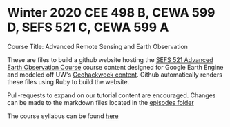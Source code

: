 # Winter 2020 CEE 498 B, CEWA 599 D, SEFS 521 C, CEWA 599 A
Course Title: Advanced Remote Sensing and Earth Observation

These are files to build a github website hosting the [SEFS 521 Advanced Earth Observation Course](https://uwearthobservation.github.io/Labs/) course content designed for Google Earth Engine and modeled off UW's [Geohackweek content](https://geohackweek.github.io/). Github automatically renders these files using Ruby to build the website.

Pull-requests to expand on our tutorial content are encouraged. Changes can be made to the markdown files located in the [episodes folder](https://github.com/uwearthobservation/Labs/tree/gh-pages/_episodes)

The course syllabus can be found [here](https://docs.google.com/document/d/1PY4jnabTCNhAO4tpDM_lghmeulvItXxN_3SPVfHUJHA/edit?usp=sharing)

